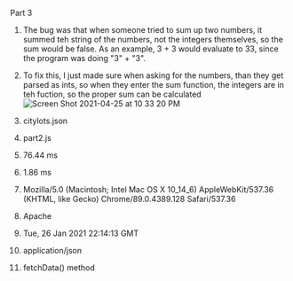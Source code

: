 Part 3
1) The bug was that when someone tried to sum up two numbers, it summed teh string of the numbers, not the integers themselves, so the sum would be false. As an example, 3 + 3 would evaluate to 33, since the program was doing "3" + "3".<br/>
2) To fix this, I just made sure when asking for the numbers, than they get parsed as ints, so when they enter the sum function, the integers are in teh fuction, so the proper sum can be calculated<br/>
![Screen Shot 2021-04-25 at 10 33 20 PM](https://user-images.githubusercontent.com/68146410/116035243-832ba180-a619-11eb-8fe9-2521d6831a32.png)

3) citylots.json<br/>
4) part2.js<br/>
5) 76.44 ms<br/>
6) 1.86 ms <br/>
7) Mozilla/5.0 (Macintosh; Intel Mac OS X 10_14_6) AppleWebKit/537.36 (KHTML, like Gecko) Chrome/89.0.4389.128 Safari/537.36 <br/>
8) Apache<br/>
9) Tue, 26 Jan 2021 22:14:13 GMT<br/>
10) application/json<br/>
11) fetchData() method
